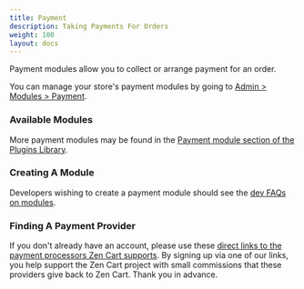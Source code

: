 ```yaml
---
title: Payment
description: Taking Payments For Orders
weight: 100 
layout: docs
---
```


Payment modules allow you to collect or arrange payment for an order.

You can manage your store's payment modules by going to [Admin > Modules > Payment](/user/admin_pages/modules/payment/).

### Available Modules
More payment modules may be found in the [Payment module section of the Plugins Library](https://www.zen-cart.com/downloads.php?do=cat&id=8).

### Creating A Module
Developers wishing to create a payment module should see the [dev FAQs on modules](/dev/code/modules/). 

### Finding A Payment Provider
If you don't already have an account, please use these [direct links to the payment processors Zen Cart supports](https://www.zen-cart.com/content.php?14-Payment-Processing). By signing up via one of our links, you help support the Zen Cart project with small commissions that these providers give back to Zen Cart. Thank you in advance.
